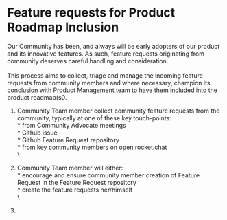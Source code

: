 # Feature requests for Product Roadmap Inclusion

Our Community has been, and always will be early adopters of our product and its innovative features.   As such, feature requests originating from community deserves careful handling and consideration.\
\
This process aims to collect, triage and manage the incoming feature requests from community members and where necessary, champion its conclusion with Product Management team to have them included into the product roadmap(s0.

1. &#x20;Community Team member collect community feature requests from the community, typically at one of these key touch-points:\
   \*  from Community Advocate meetings\
   \*  Github issue\
   \*  Github Feature Request repository\
   \*  from key community members on open.rocket.chat\
   \

2. Community Team member will either:\
   \* encourage and ensure community member creation of Feature Request in the Feature Request repository \
   \*  create the feature requests her/himself\
   \

3.
